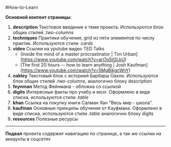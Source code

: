 #How-to-Learn

**Основной контент страницы:**

1. **description**
   Текстовое введение к теме проекта. Используются блок общих стилей _.two-columns_
2. **techniques**
   Практики обучения, grid из пяти элементов по числу практик. Используются стили _.cards_
3. **video**
   Ссылки на yputube видео TED Talks
   - [Inside the mind of a master procrastinator | Tim Urban] (https://www.youtube.com/watch?v=arj7oStGLkU)
   - [The first 20 hours -- how to learn anything | Josh Kaufman] (https://www.youtube.com/watch?v=5MgBikgcWnY)
4. **oakley**
   Текстовый блок с историей Барбары Оакли.
   Используются блок общих стилей _.two-columns_, аналогично блоку description
5. **feynman**
   Метод Фейнмана - обложка со ссылкой
6. **digits**
   Интересные факты про учебу и мозг. Оформлено в виде списка, используются стили _.table_
7. **khan**
   Ссылка на покупку книги Салман Хан "Весь мир - школа".
8. **kaufman**
   Основные принципы обучения от Кауфмана. Оформлено в виде списка, используются стили _.table_ аналогично блоку digits
9. **resources**
   Полезные ресурсы

---

**Подвал** проекта содержит навигацию по странице, а так же ссылки на аккаунты в соцсетях

